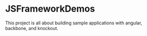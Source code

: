JSFrameworkDemos
================

This project is all about building sample applications with angular, backbone, and knockout.
